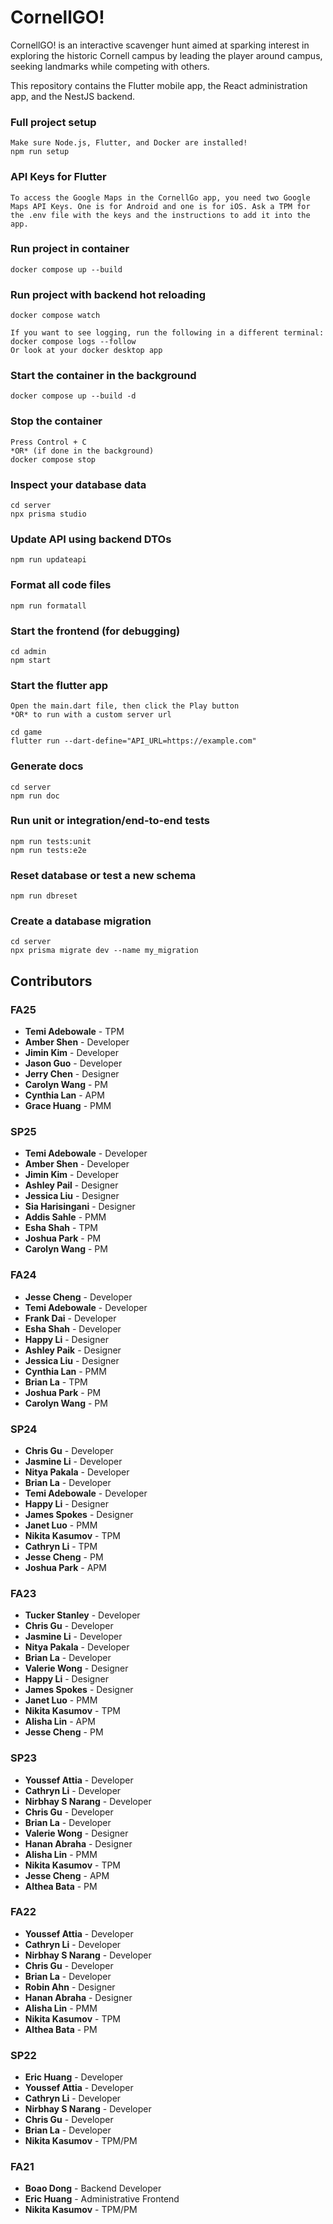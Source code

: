 # CornellGO!

CornellGO! is an interactive scavenger hunt aimed at sparking interest in exploring the historic Cornell campus by leading the player around campus, seeking landmarks while competing with others.

This repository contains the Flutter mobile app, the React administration app, and the NestJS backend.

### Full project setup

```
Make sure Node.js, Flutter, and Docker are installed!
npm run setup
```

### API Keys for Flutter

```
To access the Google Maps in the CornellGo app, you need two Google Maps API Keys. One is for Android and one is for iOS. Ask a TPM for the .env file with the keys and the instructions to add it into the app.
```

### Run project in container

```
docker compose up --build
```

### Run project with backend hot reloading

```
docker compose watch

If you want to see logging, run the following in a different terminal:
docker compose logs --follow
Or look at your docker desktop app
```

### Start the container in the background

```
docker compose up --build -d
```

### Stop the container

```
Press Control + C
*OR* (if done in the background)
docker compose stop
```

### Inspect your database data

```
cd server
npx prisma studio
```

### Update API using backend DTOs

```
npm run updateapi
```

### Format all code files

```
npm run formatall
```

### Start the frontend (for debugging)

```
cd admin
npm start
```

### Start the flutter app

```
Open the main.dart file, then click the Play button
*OR* to run with a custom server url

cd game
flutter run --dart-define="API_URL=https://example.com"
```

### Generate docs

```
cd server
npm run doc
```

### Run unit or integration/end-to-end tests

```
npm run tests:unit
npm run tests:e2e
```

### Reset database or test a new schema

```
npm run dbreset
```

### Create a database migration

```
cd server
npx prisma migrate dev --name my_migration
```

## Contributors

### FA25

- **Temi Adebowale** - TPM
- **Amber Shen** - Developer
- **Jimin Kim** - Developer
- **Jason Guo** - Developer
- **Jerry Chen** - Designer
- **Carolyn Wang** - PM
- **Cynthia Lan** - APM
- **Grace Huang** - PMM

### SP25

- **Temi Adebowale** - Developer
- **Amber Shen** - Developer
- **Jimin Kim** - Developer
- **Ashley Pail** - Designer
- **Jessica Liu** - Designer
- **Sia Harisingani** - Designer
- **Addis Sahle** - PMM
- **Esha Shah** - TPM
- **Joshua Park** - PM
- **Carolyn Wang** - PM

### FA24

- **Jesse Cheng** - Developer
- **Temi Adebowale** - Developer
- **Frank Dai** - Developer
- **Esha Shah** - Developer
- **Happy Li** - Designer
- **Ashley Paik** - Designer
- **Jessica Liu** - Designer
- **Cynthia Lan** - PMM
- **Brian La** - TPM
- **Joshua Park** - PM
- **Carolyn Wang** - PM

### SP24

- **Chris Gu** - Developer
- **Jasmine Li** - Developer
- **Nitya Pakala** - Developer
- **Brian La** - Developer
- **Temi Adebowale** - Developer
- **Happy Li** - Designer
- **James Spokes** - Designer
- **Janet Luo** - PMM
- **Nikita Kasumov** - TPM
- **Cathryn Li** - TPM
- **Jesse Cheng** - PM
- **Joshua Park** - APM

### FA23

- **Tucker Stanley** - Developer
- **Chris Gu** - Developer
- **Jasmine Li** - Developer
- **Nitya Pakala** - Developer
- **Brian La** - Developer
- **Valerie Wong** - Designer
- **Happy Li** - Designer
- **James Spokes** - Designer
- **Janet Luo** - PMM
- **Nikita Kasumov** - TPM
- **Alisha Lin** - APM
- **Jesse Cheng** - PM

### SP23

- **Youssef Attia** - Developer
- **Cathryn Li** - Developer
- **Nirbhay S Narang** - Developer
- **Chris Gu** - Developer
- **Brian La** - Developer
- **Valerie Wong** - Designer
- **Hanan Abraha** - Designer
- **Alisha Lin** - PMM
- **Nikita Kasumov** - TPM
- **Jesse Cheng** - APM
- **Althea Bata** - PM

### FA22

- **Youssef Attia** - Developer
- **Cathryn Li** - Developer
- **Nirbhay S Narang** - Developer
- **Chris Gu** - Developer
- **Brian La** - Developer
- **Robin Ahn** - Designer
- **Hanan Abraha** - Designer
- **Alisha Lin** - PMM
- **Nikita Kasumov** - TPM
- **Althea Bata** - PM

### SP22

- **Eric Huang** - Developer
- **Youssef Attia** - Developer
- **Cathryn Li** - Developer
- **Nirbhay S Narang** - Developer
- **Chris Gu** - Developer
- **Brian La** - Developer
- **Nikita Kasumov** - TPM/PM

### FA21

- **Boao Dong** - Backend Developer
- **Eric Huang** - Administrative Frontend
- **Nikita Kasumov** - TPM/PM
